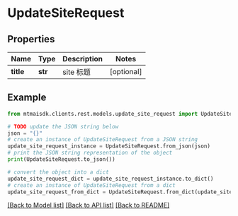 # UpdateSiteRequest


## Properties

Name | Type | Description | Notes
------------ | ------------- | ------------- | -------------
**title** | **str** | site 标题 | [optional] 

## Example

```python
from mtmaisdk.clients.rest.models.update_site_request import UpdateSiteRequest

# TODO update the JSON string below
json = "{}"
# create an instance of UpdateSiteRequest from a JSON string
update_site_request_instance = UpdateSiteRequest.from_json(json)
# print the JSON string representation of the object
print(UpdateSiteRequest.to_json())

# convert the object into a dict
update_site_request_dict = update_site_request_instance.to_dict()
# create an instance of UpdateSiteRequest from a dict
update_site_request_from_dict = UpdateSiteRequest.from_dict(update_site_request_dict)
```
[[Back to Model list]](../README.md#documentation-for-models) [[Back to API list]](../README.md#documentation-for-api-endpoints) [[Back to README]](../README.md)


